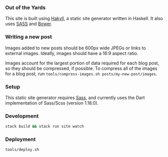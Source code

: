 ### Out of the Yards

[Hakyll]: https://jaspervdj.be/hakyll/
[SASS]: http://sass-lang.com/
[Bower]: http://bower.io/

This site is built using [Hakyll][], a static site generator written in Haskell.
It also uses [SASS][] and [Bower][].

### Writing a new post
Images added to new posts should be 600px wide JPEGs or links to external images.
Ideally, images should have a 16:9 aspect ratio.

Images account for the largest portion of data required for each blog post, so
they should be compressed, if possible. To compress all of the images for a blog
post, run `tools/compress-images.sh posts/my-new-post/images`.

### Setup
This static site generator requires [Sass](https://sass-lang.com), and currently
uses the Dart implementation of Sass/Scss (version 1.18.0).

### Development
```bash
stack build && stack run site watch
```

### Deployment
```
tools/deploy.sh
```
